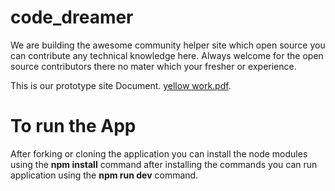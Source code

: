 # code_dreamer
We are building the awesome community helper site which open source you can contribute any technical knowledge here.
Always welcome for the open source contributors there no mater which your fresher or experience.

This is our prototype site Document.
[yellow work.pdf](https://github.com/Ram-dev27/code_dreamer/files/9257628/yellow.work.pdf).

# To run the App
After forking or cloning the application you can install the node modules using the **npm install** command after installing the commands you can run 
application using the **npm run dev** command. 
